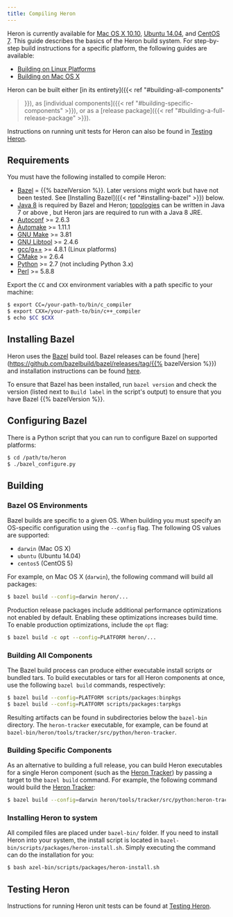 ```yaml
---
title: Compiling Heron
---
```


Heron is currently available for [Mac OS X 10.10](../../../developers/compiling/mac),
[Ubuntu 14.04](../../../developers/compiling/linux), and [CentOS
7](../../../developers/compiling/linux). This guide describes the basics of the
Heron build system. For step-by-step build instructions for a specific platform,
the following guides are available:

* [Building on Linux Platforms](../../../developers/compiling/linux)
* [Building on Mac OS X](../../../developers/compiling/mac)

Heron can be built either [in its entirety]({{< ref "#building-all-components"
>}}), as [individual components]({{< ref "#building-specific-components" >}}),
or as a [release package]({{< ref "#building-a-full-release-package" >}}).

Instructions on running unit tests for Heron can also be found in [Testing Heron](../../../contributors/testing).

## Requirements

You must have the following installed to compile Heron:

* [Bazel](http://bazel.io/docs/install.html) = {{% bazelVersion %}}. Later
  versions might work but have not been tested. See [Installing Bazel]({{< ref
  "#installing-bazel" >}}) below.
* [Java 8](http://www.oracle.com/technetwork/java/javase/downloads/jdk8-downloads-2133151.html)
  is required by Bazel and Heron;
  [topologies](../../../concepts/topologies) can be written in Java 7 or above
  , but Heron jars are required to run with a Java 8 JRE.
* [Autoconf](http://www.gnu.org/software/autoconf/autoconf.html) >=
  2.6.3
* [Automake](https://www.gnu.org/software/automake/) >= 1.11.1
* [GNU Make](https://www.gnu.org/software/make/) >= 3.81
* [GNU Libtool](http://www.gnu.org/software/libtool/) >= 2.4.6
* [gcc/g++](https://gcc.gnu.org/) >= 4.8.1 (Linux platforms)
* [CMake](https://cmake.org/) >= 2.6.4
* [Python](https://www.python.org/) >= 2.7 (not including Python 3.x)
* [Perl](https://www.perl.org/) >= 5.8.8

Export the `CC` and `CXX` environment variables with a path specific to your
machine:

```bash
$ export CC=/your-path-to/bin/c_compiler
$ export CXX=/your-path-to/bin/c++_compiler
$ echo $CC $CXX
```

## Installing Bazel

Heron uses the [Bazel](http://bazel.io) build tool. Bazel releases can be found
[here](https://github.com/bazelbuild/bazel/releases/tag/{{% bazelVersion %}})
and installation instructions can be found [here](http://bazel.io/docs/install.html).

To ensure that Bazel has been installed, run `bazel version` and check the
version (listed next to `Build label` in the script's output) to ensure that you
have Bazel {{% bazelVersion %}}.

## Configuring Bazel

There is a Python script that you can run to configure Bazel on supported
platforms:

```bash
$ cd /path/to/heron
$ ./bazel_configure.py
```

## Building

### Bazel OS Environments

Bazel builds are specific to a given OS. When building you must specify an
OS-specific configuration using the `--config` flag. The following OS values
are supported:

* `darwin` (Mac OS X)
* `ubuntu` (Ubuntu 14.04)
* `centos5` (CentOS 5)

For example, on Mac OS X (`darwin`), the following command will build all
packages:

```bash
$ bazel build --config=darwin heron/...
```

Production release packages include additional performance optimizations
not enabled by default. Enabling these optimizations increases build time.
To enable production optimizations, include the `opt` flag:
```bash
$ bazel build -c opt --config=PLATFORM heron/...
```

### Building All Components

The Bazel build process can produce either executable install scripts or
bundled tars. To build executables or tars for all Heron components at once,
use the following `bazel build` commands, respectively:

```bash
$ bazel build --config=PLATFORM scripts/packages:binpkgs
$ bazel build --config=PLATFORM scripts/packages:tarpkgs
```

Resulting artifacts can be found in subdirectories below the `bazel-bin`
directory. The `heron-tracker` executable, for example, can be found at
`bazel-bin/heron/tools/tracker/src/python/heron-tracker`.

### Building Specific Components

As an alternative to building a full release, you can build Heron executables
for a single Heron component (such as the [Heron
Tracker](../../../operators/heron-tracker)) by passing a target to the `bazel
build` command. For example, the following command would build the [Heron Tracker](../../../operators/heron-tracker):

```bash
$ bazel build --config=darwin heron/tools/tracker/src/python:heron-tracker
```

### Installing Heron to system

All compiled files are placed under `bazel-bin/` folder. If you need to install Heron into your system, the install script is located in `bazel-bin/scripts/packages/heron-install.sh`. Simply executing the command can do the installation for you:
```bash
$ bash azel-bin/scripts/packages/heron-install.sh
```

## Testing Heron

Instructions for running Heron unit tests can be found at [Testing
Heron](../../../contributors/testing).
